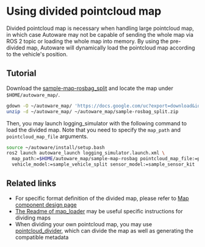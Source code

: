 # Using divided pointcloud map

Divided pointcloud map is necessary when handling large pointcloud map, in which case Autoware may not be capable of sending the whole map via ROS 2 topic or loading the whole map into memory. By using the pre-divided map, Autoware will dynamically load the pointcloud map according to the vehicle's position.

## Tutorial

Download the [sample-map-rosbag_split](TODO) and locate the map under `$HOME/autoware_map/`.

```bash
gdown -O ~/autoware_map/ 'https://docs.google.com/uc?export=download&id=11tLC9T4MS8fnZ9Wo0D8-Ext7hEDl2YJ4'
unzip -d ~/autoware_map/ ~/autoware_map/sample-rosbag_split.zip
```

Then, you may launch logging_simulator with the following command to load the divided map.
Note that you need to specify the `map_path` and `pointcloud_map_file` arguments.

```bash
source ~/autoware/install/setup.bash
ros2 launch autoware_launch logging_simulator.launch.xml \
  map_path:=$HOME/autoware_map/sample-map-rosbag pointcloud_map_file:=pointcloud_map \
  vehicle_model:=sample_vehicle_split sensor_model:=sample_sensor_kit
```

## Related links

- For specific format definition of the divided map, please refer to [Map component design page](https://autowarefoundation.github.io/autoware-documentation/main/design/autoware-architecture/map/)
- [The Readme of map_loader](https://github.com/autowarefoundation/autoware.universe/tree/main/map/map_loader) may be useful specific instructions for dividing maps
- When dividing your own pointcloud map, you may use [pointcloud_divider](https://github.com/MapIV/pointcloud_divider), which can divide the map as well as generating the compatible metadata
